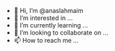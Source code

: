 - 👋 Hi, I’m @anaslahmaim
- 👀 I’m interested in ...
- 🌱 I’m currently learning ...
- 💞️ I’m looking to collaborate on ...
- 📫 How to reach me ...

<!---
anaslahmaim/anaslahmaim is a ✨ special ✨ repository because its `README.md` (this file) appears on your GitHub profile.
You can click the Preview link to take a look at your changes.
--->
